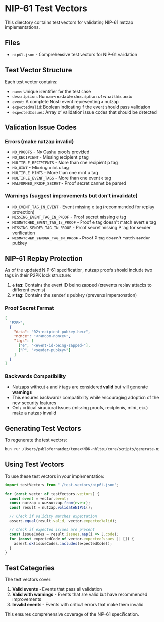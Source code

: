# NIP-61 Test Vectors

This directory contains test vectors for validating NIP-61 nutzap implementations.

## Files

- `nip61.json` - Comprehensive test vectors for NIP-61 validation

## Test Vector Structure

Each test vector contains:
- `name`: Unique identifier for the test case
- `description`: Human-readable description of what this tests
- `event`: A complete Nostr event representing a nutzap
- `expectedValid`: Boolean indicating if the event should pass validation
- `expectedIssues`: Array of validation issue codes that should be detected

## Validation Issue Codes

### Errors (make nutzap invalid)
- `NO_PROOFS` - No Cashu proofs provided
- `NO_RECIPIENT` - Missing recipient p tag
- `MULTIPLE_RECIPIENTS` - More than one recipient p tag
- `NO_MINT` - Missing mint u tag
- `MULTIPLE_MINTS` - More than one mint u tag
- `MULTIPLE_EVENT_TAGS` - More than one event e tag
- `MALFORMED_PROOF_SECRET` - Proof secret cannot be parsed

### Warnings (suggest improvements but don't invalidate)
- `NO_EVENT_TAG_IN_EVENT` - Event missing e tag (recommended for replay protection)
- `MISSING_EVENT_TAG_IN_PROOF` - Proof secret missing e tag
- `MISMATCHED_EVENT_TAG_IN_PROOF` - Proof e tag doesn't match event e tag
- `MISSING_SENDER_TAG_IN_PROOF` - Proof secret missing P tag for sender verification
- `MISMATCHED_SENDER_TAG_IN_PROOF` - Proof P tag doesn't match sender pubkey

## NIP-61 Replay Protection

As of the updated NIP-61 specification, nutzap proofs should include two tags in their P2PK lock structure:

1. **`e` tag**: Contains the event ID being zapped (prevents replay attacks to different events)
2. **`P` tag**: Contains the sender's pubkey (prevents impersonation)

### Proof Secret Format

```json
[
  "P2PK",
  {
    "data": "02<recipient-pubkey-hex>",
    "nonce": "<random-nonce>",
    "tags": [
      ["e", "<event-id-being-zapped>"],
      ["P", "<sender-pubkey>"]
    ]
  }
]
```

### Backwards Compatibility

- Nutzaps without `e` and `P` tags are considered **valid** but will generate **warnings**
- This ensures backwards compatibility while encouraging adoption of the new security features
- Only critical structural issues (missing proofs, recipients, mint, etc.) make a nutzap invalid

## Generating Test Vectors

To regenerate the test vectors:

```bash
bun run /Users/pablofernandez/tenex/NDK-nhlteu/core/scripts/generate-nip61-test-vectors.ts > test-vectors/nip61.json
```

## Using Test Vectors

To use these test vectors in your implementation:

```typescript
import testVectors from "./test-vectors/nip61.json";

for (const vector of testVectors.vectors) {
  const event = vector.event;
  const nutzap = NDKNutzap.from(event);
  const result = nutzap.validateNIP61();

  // Check if validity matches expectation
  assert.equal(result.valid, vector.expectedValid);

  // Check if expected issues are present
  const issueCodes = result.issues.map(i => i.code);
  for (const expectedCode of vector.expectedIssues || []) {
    assert.ok(issueCodes.includes(expectedCode));
  }
}
```

## Test Categories

The test vectors cover:

1. **Valid events** - Events that pass all validation
2. **Valid with warnings** - Events that are valid but have recommended improvements
3. **Invalid events** - Events with critical errors that make them invalid

This ensures comprehensive coverage of the NIP-61 specification.
